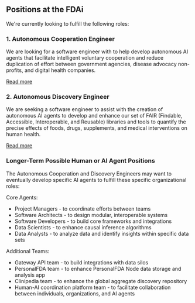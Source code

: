 ## Positions at the FDAi

We're currently looking to fulfill the following roles:

### 1. Autonomous Cooperation Engineer

We are looking for a software engineer with to help develop autonomous AI agents that facilitate intelligent voluntary cooperation and reduce duplication of effort between government agencies, disease advocacy non-profits, and digital health companies.

[Read more](staff/cooperation-ai-engineer.md)

### 2. Autonomous Discovery Engineer

We are seeking a software engineer to assist with the creation of autonomous AI agents to develop and enhance our set of FAIR (Findable, Accessible, Interoperable, and Reusable) libraries and tools to quantify the precise effects of foods, drugs, supplements, and medical interventions on human health.

[Read more](staff/discovery-ai-engineer.md)

### Longer-Term Possible Human or AI Agent Positions

The Autonomous Cooperation and Discovery Engineers may want to eventually develop specific AI agents to fulfill these specific organizational roles:

Core Agents:
- Project Managers - to coordinate efforts between teams
- Software Architects - to design modular, interoperable systems
- Software Developers - to build core frameworks and integrations
- Data Scientists - to enhance causal inference algorithms
- Data Analysts - to analyze data and identify insights within specific data sets

Additional Teams:
- Gateway API team - to build integrations with data silos
- PersonalFDA team - to enhance PersonalFDA Node data storage and analysis app
- Clinipedia team - to enhance the global aggregate discovery repository 
- Human-AI coordination platform team - to facilitate collaboration between individuals, organizations, and AI agents

